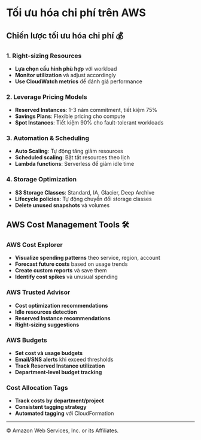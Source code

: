 # Tối ưu hóa chi phí trên AWS

## Chiến lược tối ưu hóa chi phí 💰

### 1. Right-sizing Resources
- **Lựa chọn cấu hình phù hợp** với workload
- **Monitor utilization** và adjust accordingly
- **Use CloudWatch metrics** để đánh giá performance

### 2. Leverage Pricing Models
- **Reserved Instances**: 1-3 năm commitment, tiết kiệm 75%
- **Savings Plans**: Flexible pricing cho compute
- **Spot Instances**: Tiết kiệm 90% cho fault-tolerant workloads

### 3. Automation & Scheduling
- **Auto Scaling**: Tự động tăng giảm resources
- **Scheduled scaling**: Bật tắt resources theo lịch
- **Lambda functions**: Serverless để giảm idle time

### 4. Storage Optimization
- **S3 Storage Classes**: Standard, IA, Glacier, Deep Archive
- **Lifecycle policies**: Tự động chuyển đổi storage classes
- **Delete unused snapshots** và volumes

## AWS Cost Management Tools 🛠️

### AWS Cost Explorer
- **Visualize spending patterns** theo service, region, account
- **Forecast future costs** based on usage trends
- **Create custom reports** và save them
- **Identify cost spikes** và unusual spending

### AWS Trusted Advisor
- **Cost optimization recommendations**
- **Idle resources detection**
- **Reserved Instance recommendations**
- **Right-sizing suggestions**

### AWS Budgets
- **Set cost và usage budgets**
- **Email/SNS alerts** khi exceed thresholds
- **Track Reserved Instance utilization**
- **Department-level budget tracking**

### Cost Allocation Tags
- **Track costs by department/project**
- **Consistent tagging strategy**
- **Automated tagging** với CloudFormation

---

© Amazon Web Services, Inc. or its Affiliates.
